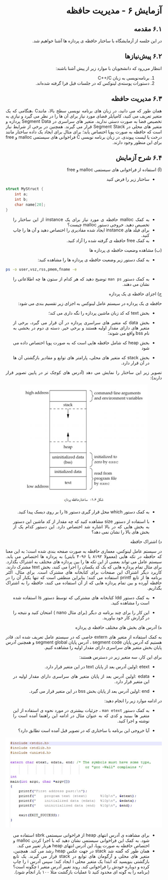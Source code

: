<div dir="rtl" align='justify'>

# آزمایش ۶ - مدیریت حافظه

## ۶.۱ مقدمه

در این جلسه از آزمایشگاه با ساختار حافظه ی پردازه ها آشنا خواهیم شد.

## ۶.۲ پیش‌نیازها

انتظار می‌رود که دانشجویان با موارد زیر از پیش آشنا باشند:

1. برنامه‌نویسی به زبان C++/C
1. دستورات پوسته‌ی لینوکس که در جلسات قبل فرا گرفته شده‌اند.

## ۶.۳ مدیریت حافظه

همان طور که می دانید، در زبان های برنامه نویسی سطح بالا، مانندC ،هنگامی که یک متغیر تعریف می کنید، کامپایلر فضای مورد نیاز برای آن ها را
در نظر می گیرد و نیازی به تخصیص فضا به صورت دستی ندارید. متغیر های سراسری در Segment Data پردازه و متغیر های محلی در Segment
Stack قرار می گیرند.
همچنین در برخی از شرایط نیاز است که حافظه به صورت پویا اختصاص یابد؛ برای مثال برای ایجاد یک داده ساختار مانند درخت یا لیست
پیوندی. در زبان برنامه نویسی C فراخوانی های سیستمی malloc و free برای این منظور وجود دارند.

## ۶.۴ شرح آزمایش


(آ) استفاده از فراخوانی های سیستمی malloc و free
*  ساختار زیر را فرض کنید  

<div dir="ltr" >
        
```c
struct MyStruct {
    int a;
    int b;
    char name[20];
}
```
        
</div>



* به کمک malloc حافظه ی مورد نیاز برای یک instance از این ساختار را تخصیص دهید. خروجی دستور malloc چیست؟
*  برای فیلد های instance ایجاد شده مقادیری را اختصاص دهید و آن ها را چاپ کنید.
* به کمک free حافظه ی گرفته شده را آزاد کنید.

(ب)  مشاهده وضعیت حافظه ی پردازه ها

* به کمک دستور زیر وضعیت حافظه ی پردازه ها را مشاهده کنید:

<div dir="ltr" >
        
```bash
ps -o user,vsz,rss,pmem,fname -e
```
        
</div>

*  به کمک دستور `man ps` توضیح دهید که هر کدام از ستون ها چه اطلاعاتی را نشان می دهند.

ج) اجزای حافظه ی یک پردازه

حافظه ی یک پردازه در سیستم عامل لینوکس به اجزای زیر تقسیم بندی می شود:

* بخش text که کد زبان ماشین پردازه را نگه داری می کند؛
  
* بخش data که متغیر های سراسری پردازه در آن قرار می گیرد، برخی از متغیر های دارای مقدار اولیه هستند و برخی خیر. دسته ی
دوم در بخشی به نام bss واقع می شوند؛

* بخش heap که شامل حافظه هایی است که به صورت پویا اختصاص داده می شود

*  بخش stack که متغیر های محلی، پارامتر های توابع و مقادیر بازگشتی آن ها در آن قرار دارد.

تصویر زیر این ساختار را نمایش می دهد (آدرس های کوچک تر در پایین تصویر قرار دارند):

<div align='center'>

![شمای کلی Pipe با یک پردازه](./image/6/6-1.JPG)

</div>

 * به کمک دستور which محل قرار گیری دستور ls را بر روی دیسک پیدا کنید.
  
 * با استفاده از دستور size مشاهده کنید که چه مقدار از کد ماشین این دستور به بخش هایی که در بالا اشاره شد اختصاص دارد. این
دستور کدام یک از بخش های بالا را نشان نمی دهد؟

د) اشتراک حافظه

در سیستم عامل لینوکس، معماری حافظه به صورت صفحه بندی شده است؛ به این معنا که حافظه در تکه هایی (معمولا ٨١٩٢ یا ۴٠٩۶
بایتی) به پردازه ها اختصاص می یابد. سیستم عامل می تواند بعضی از این تکه ها را بین پردازه های مختلف به اشتراک بگذارد. برای مثال
تمام پردازه هایی که یک کد یکسان را اجرا می کنند، بخش text مشترک دارند. کاربرد دیگر اشتراک این صفحات برای کتابخانه های مشترک
است. برای مثال، اکثر برنامه ها از تابع printf استفاده می کنند؛ بنابراین منطقی است که تنها یکبار آن را در حافظه آورده و بین تمام
پردازه هایی که از آن استفاده می کنند، حافظه را به اشتراک بگذاریم.


* به کمک دستور ldd کتابخانه های مشترکی که توسط دستور ls استفاده شده است را مشاهده کنید.

* این کار را برای چند برنامه ی دیگر (برای مثال nano ) امتحان کنید و نتیجه را در گزارش کار خود بیاورید.

ه) آدرس های بخش های مختلف حافظه ی پردازه

به کمک استفاده از متغیر های extern خاصی که در سیستم عامل تعریف شده اند، قادر هستیم که آدرس پایان segment code ، آدرس
پایان segment global و همچنین آدرس پایان بخش متغیر های سراسری دارای مقدار اولیه را مشاهده کنیم.

برای این کار، سه متغیر زیر در دسترس هستند:

* etext :اولین آدرس بعد از پایان text در این متغیر قرار دارد.

* edata :اولین آدرس بعد از پایان متغیر های سراسری دارای مقدار اولیه در این متغیر قرار دارد.

* end :اولین آدرس بعد از پایان بخش bss در این متغیر قرار می گیرد.


در ادامه موارد زیر را انجام دهید:

* به کمک دستور `man etext` ، جزئیات بیشتری در مورد نحوه ی استفاده از این متغیر ها ببینید و کدی که به عنوان مثال در ادامه
این راهنما آمده است را نوشته و اجرا کنید.

* آیا خروجی این برنامه با ساختاری که در تصویر قبل آمده است تطابق دارد؟

<div align='center'>

![شمای کلی Pipe با یک پردازه](./image/6/6-2.JPG)

</div>

* برای مشاهده ی آدرس انتهای heap از فراخوانی سیستمی sbrk استفاده می شود. به کمک این فراخوانی سیستمی نشان دهید که
با اجرا کردن malloc و اختصاص حافظه به صورت پویا، این آدرس انتهای heap هربار تغییر می کند.
* همان طور که گفته شد stack در جهت عکس heap رشد می کند. همچنین، متغیر های محلی و آرگومان های توابع در stack قرار
می گیرند. یک تابع بازگشتی بنویسید که ابتدا یک متغیر محلی i ایجاد کند؛ سپس آدرس i را چاپ کرده و دوباره خودش را فراخوانی
کند. روند تغییر آدرس متغیر i چگونه است؟ (برنامه را به گونه ای محدود کنید تا عملیات بازگشت مثلا ١٠٠ بار انجام شود).


</div>
